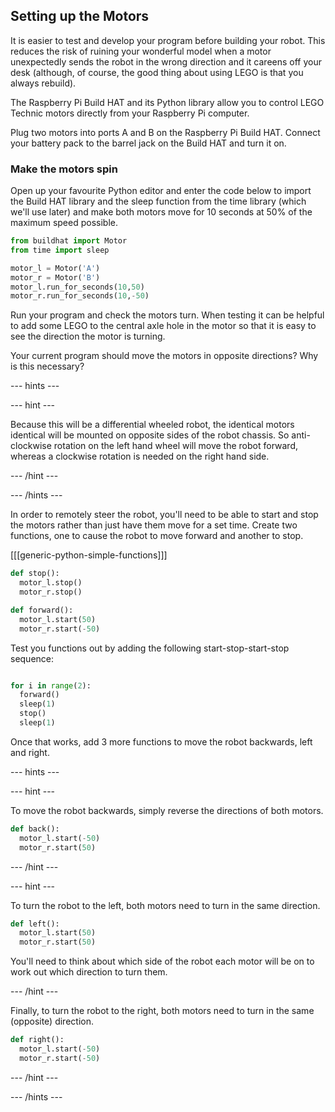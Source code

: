 ## Setting up the Motors

It is easier to test and develop your program before building your robot. This reduces the risk of ruining your wonderful model when a motor unexpectedly sends the robot in the wrong direction and it careens off your desk (although, of course, the good thing about using LEGO is that you always rebuild).

The Raspberry Pi Build HAT and its Python library allow you to control LEGO Technic motors directly from your Raspberry Pi computer.

Plug two motors into ports A and B on the Raspberry Pi Build HAT.  Connect your battery pack to the barrel jack on the Build HAT and turn it on. 

### Make the motors spin

Open up your favourite Python editor and enter the code below to import the Build HAT library and the sleep function from the time library (which we'll use later) and make both motors move for 10 seconds at 50% of the maximum speed possible.

```python
from buildhat import Motor
from time import sleep

motor_l = Motor('A')
motor_r = Motor('B')
motor_l.run_for_seconds(10,50)
motor_r.run_for_seconds(10,-50)
```

Run your program and check the motors turn. When testing it can be helpful to add some LEGO to the central axle hole in the motor so that it is easy to see the direction the motor is turning.

Your current program should move the motors in opposite directions? Why is this necessary?

--- hints ---


--- hint ---

Because this will be a differential wheeled robot,  the identical motors identical will be mounted on opposite sides of the robot chassis. So anti-clockwise rotation on the left hand wheel will move the robot forward, whereas a clockwise rotation is needed on the right hand side.

--- /hint ---

--- /hints ---

In order to remotely steer the robot, you'll need to be able to start and stop the motors rather than just have them move for a set time.   Create two functions, one to cause the robot to move forward and another to stop.

[[[generic-python-simple-functions]]]

```python
def stop():
  motor_l.stop()
  motor_r.stop()

def forward():
  motor_l.start(50)
  motor_r.start(-50)


```

Test you functions out by adding the following start-stop-start-stop sequence:

```python

for i in range(2):
  forward()
  sleep(1)
  stop()
  sleep(1)
```

Once that works, add 3 more functions to move the robot backwards, left and right.

--- hints ---


--- hint ---

To move the robot backwards, simply reverse the directions of both motors.

```python
def back():
  motor_l.start(-50)
  motor_r.start(50)

```

--- /hint ---

--- hint ---

To turn the robot to the left, both motors need to turn in the same direction.

```python
def left():
  motor_l.start(50)
  motor_r.start(50)

```

You'll need to think about which side of the robot each motor will be on to work out which direction to turn them.

--- /hint ---

Finally, to turn the robot to the right, both motors need to turn in the same (opposite) direction.

```python
def right():
  motor_l.start(-50)
  motor_r.start(-50)

```


--- /hint ---

--- /hints ---
